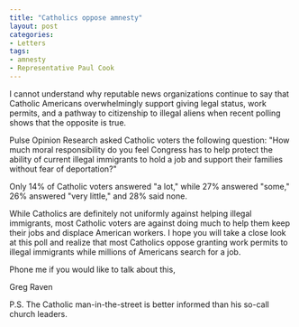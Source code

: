 ```yaml
---
title: "Catholics oppose amnesty"
layout: post
categories:
- Letters
tags:
- amnesty
- Representative Paul Cook
---
```


I cannot understand why reputable news organizations continue to say that Catholic Americans overwhelmingly support giving legal status, work permits, and a pathway to citizenship to illegal aliens when recent polling shows that the opposite is true.  
  
Pulse Opinion Research asked Catholic voters the following question: "How much moral responsibility do you feel Congress has to help protect the ability of current illegal immigrants to hold a job and support their families without fear of deportation?"

Only 14% of Catholic voters answered "a lot," while 27% answered "some," 26% answered "very little," and 28% said none.

While Catholics are definitely not uniformly against helping illegal immigrants, most Catholic voters are against doing much to help them keep their jobs and displace American workers. I hope you will take a close look at this poll and realize that most Catholics oppose granting work permits to illegal immigrants while millions of Americans search for a job.

Phone me if you would like to talk about this,

Greg Raven

P.S. The Catholic man-in-the-street is better informed than his so-call church leaders.